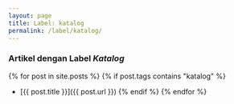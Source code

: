 ```yaml
---
layout: page
title: Label: katalog
permalink: /label/katalog/
---
```


### Artikel dengan Label *Katalog*

{% for post in site.posts %}
  {% if post.tags contains "katalog" %}
  - [{{ post.title }}]({{ post.url }})
  {% endif %}
{% endfor %}
